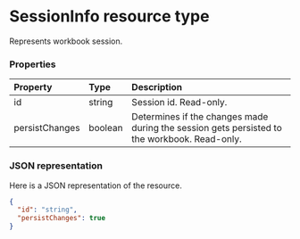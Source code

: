 # SessionInfo resource type

Represents workbook session.

### Properties
| Property	   | Type	|Description|
|:---------------|:--------|:----------|
|id|string|Session id. Read-only.|
|persistChanges|boolean|Determines if the changes made during the session gets persisted to the workbook. Read-only.|

### JSON representation

Here is a JSON representation of the resource.

<!-- {
  "blockType": "resource",
  "optionalProperties": [

  ],
  "@odata.type": "microsoft.graph.sessionInfo"
}-->

```json
{
  "id": "string",
  "persistChanges": true
}

```

<!-- uuid: 8fcb5dbc-d5aa-4681-8e31-b001d5168d79
2015-10-25 14:57:30 UTC -->
<!-- {
  "type": "#page.annotation",
  "description": SessionInfo resource",
  "keywords": "",
  "section": "documentation",
  "tocPath": ""
}-->